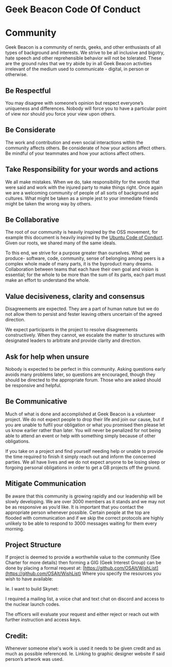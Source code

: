# Geek Beacon  Code Of Conduct


# Community

Geek Beacon is a community of nerds, geeks, and other enthusiasts of all types of background and interests.  We strive to be all inclusive and bigotry, hate speech and other reprehensible behavior will not be tolerated.  These are the ground rules that we try abide by in all Geek Beacon activities irrelevant of the medium used to communicate - digital, in person or otherwise.


## **Be Respectful**

You may disagree with someone’s opinion but respect everyone’s uniqueness and differences.  Nobody will force you to have a particular point of view nor should you force your view upon others.  


## **Be Considerate**

The work and contribution and even social interactions within the community affects others.  Be considerate of how your actions affect others.  Be mindful of your teammates and how your actions affect others.


## **Take Responsibility for your words and actions**

We all make mistakes.  When we do, take responsibility for the words that were said and work with the injured party to make things right.   Once again we are a welcoming community of people of all sorts of background and cultures.  What might be taken as a simple jest to your immediate friends might be taken the wrong way by others.  




## **Be Collaborative**

The root of our community is heavily inspired by the OSS movement, for example this document is heavily inspired by the [Ubuntu Code of Conduct](https://www.ubuntu.com/about/about-ubuntu/conduct).  Given our roots, we shared many of the same ideals. 

To this end, we strive for a purpose greater than ourselves. What we produce-  software, code, community, sense of belonging among peers is a complex whole made of many parts, it is the byproduct many dreams. Collaboration between teams that each have their own goal and vision is essential; for the whole to be more than the sum of its parts, each part must make an effort to understand the whole. 


## **Value decisiveness, clarity and consensus**

Disagreements are expected.  They are a part of human nature but we do not allow them to persist and fester leaving others uncertain of the agreed direction.

We expect participants in the project to resolve disagreements constructively. When they cannot, we escalate the matter to structures with designated leaders to arbitrate and provide clarity and direction.


## **Ask for help when unsure**

Nobody is expected to be perfect in this community. Asking questions early avoids many problems later, so questions are encouraged, though they should be directed to the appropriate forum. Those who are asked should be responsive and helpful.


## **Be Communicative**

Much of what is done and accomplished at Geek Beacon is a volunteer project.  We do not expect people to drop their life and join our cause, but if you are unable to fulfil your obligation or what you promised then please let us know earlier rather than later.  You will never be penalized for not being able to attend an event or help with something simply because of other obligations.  

If you take on a project and find yourself needing help or unable to provide the time required to finish it simply reach out and inform the concerned parties.   We all have lives and we do not expect anyone to be losing sleep or forgoing personal obligations in order to get a GB projects off the ground. 


## **Mitigate Communication**

Be aware that this community is growing rapidly and our leadership will be slowly developing.  We are over 3000 members as it stands and we may not be as responsive as you’d like.  It is important that you contact the appropriate person whenever possible.  Certain people at the top are flooded with communication and if we skip the correct protocols are highly unlikely to be able to respond to 3000 messages waiting for them every morning.  


## **Project Structure**

If project is deemed to provide a worthwhile value to the community (See Charter for more details) then forming a GIG (Geek Interest Group) can be done by placing a formal request at: [https://github.com/OSAlt/WishList](https://github.com/OSAlt/WishList) Where you specify the resources you wish to have available:

Ie.  I want to build Skynet:

I required a mailing list, a voice chat and text chat on discord and access to the nuclear launch codes.

The officers will evaluate your request and either reject or reach out with further instruction and access keys.


## **Credit:**

Whenever someone else's work is used it needs to be given credit and as much as possible referenced.  Ie.  Linking to graphic designer website if said person’s artwork was used. 
